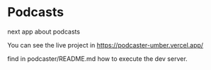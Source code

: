 # Podcasts
next app about podcasts 


You can see the live project in https://podcaster-umber.vercel.app/

find in podcaster/README.md how to execute the dev server.
